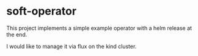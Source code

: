 # soft-operator

This project implements a simple example operator with a 
helm release at the end.

I would like to manage it via flux on the kind cluster.

